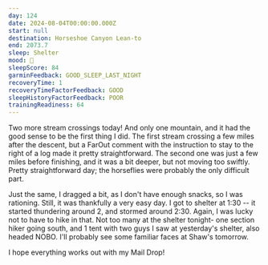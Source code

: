 ```yaml
---
day: 124
date: 2024-08-04T00:00:00.000Z
start: null
destination: Horseshoe Canyon Lean-to
end: 2073.7
sleep: Shelter
mood: 🙂
sleepScore: 84
garminFeedback: GOOD_SLEEP_LAST_NIGHT
recoveryTime: 1
recoveryTimeFactorFeedback: GOOD
sleepHistoryFactorFeedback: POOR
trainingReadiness: 64
---
```

Two more stream crossings today! And only one mountain, and it had the good sense to be the first thing I did. The first stream crossing a few miles after the descent, but a FarOut comment with the instruction to stay to the right of a log made it pretty straightforward. The second one was just a few miles before finishing, and it was a bit deeper, but not moving too swiftly. Pretty straightforward day; the horseflies were probably the only difficult part. 

Just the same, I dragged a bit, as I don't have enough snacks, so I was rationing. Still, it was thankfully a very easy day. I got to shelter at 1:30 -- it started thundering around 2, and stormed around 2:30. Again, I was lucky not to have to hike in that. Not too many at the shelter tonight- one section hiker going south, and 1 tent with two guys I saw at yesterday's shelter, also headed NOBO. I'll probably see some familiar faces at Shaw's tomorrow.

I hope everything works out with my Mail Drop!
